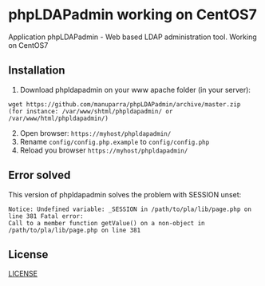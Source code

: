 phpLDAPadmin working on CentOS7
===============================

Application phpLDAPadmin - Web based LDAP administration tool.
Working on CentOS7


## Installation

1. Download phpldapadmin on your www  apache folder (in your server): 

```
wget https://github.com/manuparra/phpLDAPadmin/archive/master.zip
(for instance: /var/www/shtml/phpldapadmin/ or /var/www/html/phpldapadmin/)
````

2. Open browser: `https://myhost/phpldapadmin/`
3. Rename `config/config.php.example` to `config/config.php`
4. Reload you browser `https://myhost/phpldapadmin/`

## Error solved

This version of phpldapadmin solves the problem with SESSION unset:

```
Notice: Undefined variable: _SESSION in /path/to/pla/lib/page.php on line 381 Fatal error: 
Call to a member function getValue() on a non-object in /path/to/pla/lib/page.php on line 381
```

## License

[LICENSE](LICENSE)
